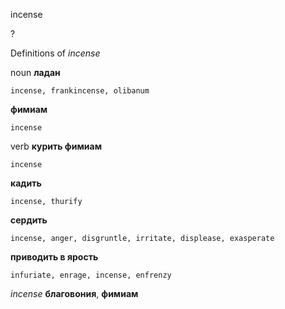 incense

?


Definitions of _incense_

noun
**ладан**

    incense, frankincense, olibanum
**фимиам**

    incense

verb
**курить фимиам**

    incense
**кадить**

    incense, thurify
**сердить**

    incense, anger, disgruntle, irritate, displease, exasperate
**приводить в ярость**

    infuriate, enrage, incense, enfrenzy

_incense_
**благовония**, **фимиам**